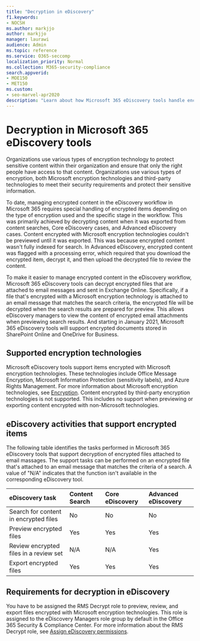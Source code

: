 ```yaml
---
title: "Decryption in eDiscovery"
f1.keywords:
- NOCSH
ms.author: markjjo
author: markjjo
manager: laurawi
audience: Admin
ms.topic: reference
ms.service: O365-seccomp
localization_priority: Normal
ms.collection: M365-security-compliance 
search.appverid: 
- MOE150
- MET150
ms.custom:
- seo-marvel-apr2020
description: "Learn about how Microsoft 365 eDiscovery tools handle encrypted documents attached to email messages."
---
```


# Decryption in Microsoft 365 eDiscovery tools

Organizations use various types of encryption technology to protect sensitive content within their organization and ensure that only the right people have access to that content. Organizations use various types of encryption, both Microsoft encryption technologies and third-party technologies to meet their security requirements and protect their sensitive information.

To date, managing encrypted content in the eDiscovery workflow in Microsoft 365 requires special handling of encrypted items depending on the type of encryption used and the specific stage in the workflow. This was primarily achieved by decrypting content when it was exported from content searches, Core eDiscovery cases, and Advanced eDiscovery cases. Content encrypted with Microsoft encryption technologies couldn't be previewed until it was exported. This was because encrypted content wasn't fully indexed for search. In Advanced eDiscovery, encrypted content was flagged with a processing error, which required that you download the encrypted item, decrypt it, and then upload the decrypted file to review the content.

To make it easier to manage encrypted content in the eDiscovery workflow, Microsoft 365 eDiscovery tools can decrypt encrypted files that are attached to email messages and sent in Exchange Online. Specifically, if a file that's encrypted with a Microsoft encryption technology is attached to an email message that matches the search criteria, the encrypted file will be decrypted when the search results are prepared for preview. This allows eDiscovery managers to view the content of encrypted email attachments when previewing search results. And starting in January 2021, Microsoft 365 eDiscovery tools will support encrypted documents stored in SharePoint Online and OneDrive for Business.

## Supported encryption technologies

Microsoft eDiscovery tools support items encrypted with Microsoft encryption technologies. These technologies include Office Message Encryption, Microsoft Information Protection (sensitivity labels), and Azure Rights Management. For more information about Microsoft encryption technologies, see [Encryption](encryption.md). Content encrypted by third-party encryption technologies is not supported. This includes no support when previewing or exporting content encrypted with non-Microsoft technologies.

## eDiscovery activities that support encrypted items

The following table identifies the tasks performed in Microsoft 365 eDiscovery tools that support decryption of encrypted files attached to email massages. The support tasks can be performed on an encrypted file that's attached to an email message that matches the criteria of a search. A value of "N/A" indicates that the function isn't available in the corresponding eDiscovery tool.

|eDiscovery task  |Content Search  |Core eDiscovery  |Advanced eDiscovery  |
|:---------|:---------|:---------|:---------|
|Search for content in encrypted files     |No      |No      |No      |
|Preview encrypted files     |Yes      |Yes     |Yes       |
|Review encrypted files in a review set    |N/A      |N/A        | Yes        |
|Export encrypted files    |Yes       |Yes  |Yes    |

## Requirements for decryption in eDiscovery

You have to be assigned the RMS Decrypt role to preview, review, and export files encrypted with Microsoft encryption technologies. This role is assigned to the eDiscovery Managers role group by default in the Office 365 Security & Compliance Center. For more information about the RMS Decrypt role, see [Assign eDiscovery permissions](assign-ediscovery-permissions.md#rms-decrypt).
